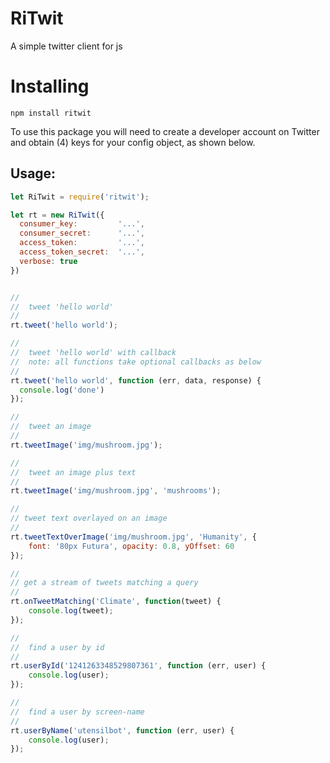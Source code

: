 # RiTwit

A simple twitter client for js

# Installing

```shell
npm install ritwit
```

To use this package you will need to create a developer account on Twitter and obtain (4) keys for your config object, as shown below.


## Usage:

```javascript
let RiTwit = require('ritwit');

let rt = new RiTwit({
  consumer_key:         '...',
  consumer_secret:      '...',
  access_token:         '...',
  access_token_secret:  '...',
  verbose: true
})


//
//  tweet 'hello world'
//
rt.tweet('hello world');

//
//  tweet 'hello world' with callback
//  note: all functions take optional callbacks as below
//
rt.tweet('hello world', function (err, data, response) {
  console.log('done')
});

//
//  tweet an image
//
rt.tweetImage('img/mushroom.jpg');

//
//  tweet an image plus text
//
rt.tweetImage('img/mushroom.jpg', 'mushrooms');

//
// tweet text overlayed on an image
//
rt.tweetTextOverImage('img/mushroom.jpg', 'Humanity', {
    font: '80px Futura', opacity: 0.8, yOffset: 60
});

//
// get a stream of tweets matching a query
//
rt.onTweetMatching('Climate', function(tweet) {
    console.log(tweet);
});

//
//  find a user by id
//
rt.userById('1241263348529807361', function (err, user) {
    console.log(user);
});

//
//  find a user by screen-name
//
rt.userByName('utensilbot', function (err, user) {
    console.log(user);
});



